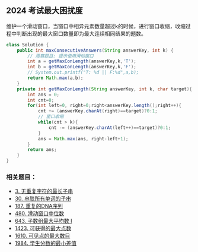 ## 2024 考试最大困扰度

维护一个滑动窗口，当窗口中相异元素数量超过k的时候，进行窗口收缩，收缩过程中判断出现的最大窗口数量即为最大连续相同结果的题数。

```java
class Solution {
    public int maxConsecutiveAnswers(String answerKey, int k) {
        // 周赛题目: 提示使用滑动窗口
        int a = getMaxConLength(answerKey,k,'T');
        int b = getMaxConLength(answerKey,k,'F');
        // System.out.printf("T: %d || F:%d",a,b);
        return Math.max(a,b);
    }
    private int getMaxConLength(String answerKey, int k, char target){
        int ans = 0;
        int cnt=0;
        for(int left=0, right=0;right<answerKey.length();right++){
            cnt += (answerKey.charAt(right)==target)?0:1;
            // 窗口收缩
            while(cnt > k){
                cnt -= (answerKey.charAt(left++)==target)?0:1;
            }
            ans = Math.max(ans, right-left+1);
        }
        return ans;
    }
}
```

### 相关题目：

- [3. 无重复字符的最长子串](https://leetcode-cn.com/problems/longest-substring-without-repeating-characters/)
- [30. 串联所有单词的子串](https://leetcode-cn.com/problems/substring-with-concatenation-of-all-words/)
- [187. 重复的DNA序列](https://leetcode-cn.com/problems/repeated-dna-sequences/)
- [480. 滑动窗口中位数](https://leetcode-cn.com/problems/sliding-window-median/)
- [643. 子数组最大平均数 I](https://leetcode-cn.com/problems/maximum-average-subarray-i/)
- [1423. 可获得的最大点数](https://leetcode-cn.com/problems/maximum-points-you-can-obtain-from-cards/)
- [1610. 可见点的最大数目](https://leetcode-cn.com/problems/maximum-number-of-visible-points/)
- [1984. 学生分数的最小差值](https://leetcode-cn.com/problems/minimum-difference-between-highest-and-lowest-of-k-scores/)